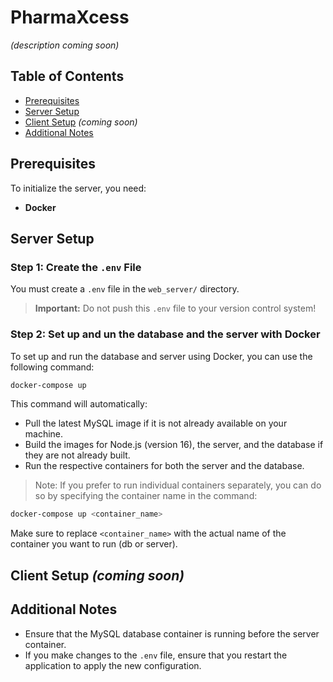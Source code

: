 # PharmaXcess

*(description coming soon)*

## Table of Contents

- [Prerequisites](#prerequisites)
- [Server Setup](#server-setup)
- [Client Setup](#client-setup) *(coming soon)*
- [Additional Notes](#additional-notes)

## Prerequisites

To initialize the server, you need: 

- **Docker**

## Server Setup

### Step 1: Create the `.env` File

You must create a `.env` file in the `web_server/` directory.

>**Important:** Do not push this `.env` file to your version control system!

### Step 2: Set up and un the database and the server with Docker

To set up and run the database and server using Docker, you can use the following command:

```sh
docker-compose up
```
This command will automatically:

-  Pull the latest MySQL image if it is not already available on your machine.
-  Build the images for Node.js (version 16), the server, and the database if they are not already built.
-  Run the respective containers for both the server and the database.

>Note: If you prefer to run individual containers separately, you can do so by specifying the container name in the command:

```sh
docker-compose up <container_name>
```
Make sure to replace `<container_name>` with the actual name of the container you want to run (db or server).

## Client Setup *(coming soon)*

## Additional Notes

- Ensure that the MySQL database container is running before the server container.
- If you make changes to the `.env` file, ensure that you restart the application to apply the new configuration.